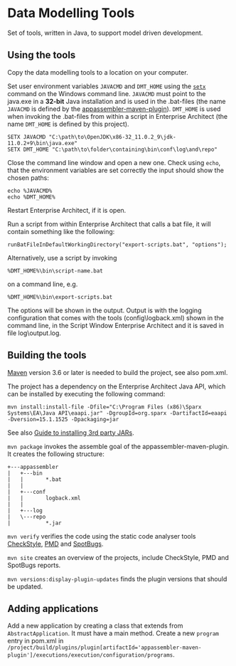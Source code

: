 # Data Modelling Tools

Set of tools, written in Java, to support model driven development.

## Using the tools

Copy the data modelling tools to a location on your computer.

Set user environment variables `JAVACMD` and `DMT_HOME` using the [`setx`](https://docs.microsoft.com/en-us/windows-server/administration/windows-commands/setx "setx | Microsoft Docs") command on the Windows command line. `JAVACMD` must point to the java.exe in a **32-bit** Java installation and is used in the .bat-files (the name `JAVACMD` is defined by the [appassembler-maven-plugin](https://github.com/mojohaus/appassembler)). `DMT_HOME` is used when invoking the .bat-files from within a script in Enterprise Architect (the name `DMT_HOME` is defined by this project).

```
SETX JAVACMD "C:\path\to\OpenJDK\x86-32_11.0.2_9\jdk-11.0.2+9\bin\java.exe"
SETX DMT_HOME "C:\path\to\folder\containing\bin\conf\log\and\repo"
```

Close the command line window and open a new one. Check using `echo`, that the environment variables are set correctly the input should show the chosen paths:

```
echo %JAVACMD% 
echo %DMT_HOME%
```

Restart Enterprise Architect, if it is open.

Run a script from within Enterprise Architect that calls a bat file, it will contain something like the following:

```
runBatFileInDefaultWorkingDirectory("export-scripts.bat", "options");
```

Alternatively, use a script by invoking

```
%DMT_HOME%\bin\script-name.bat
```

on a command line, e.g. 

```
%DMT_HOME%\bin\export-scripts.bat
```

The options will be shown in the output. Output is with the logging configuration that comes with the tools (config\logback.xml) shown in the command line, in the Script Window Enterprise Architect and it is saved in file log\output.log.

## Building the tools

[Maven](http://maven.apache.org/download.cgi) version 3.6 or later is needed to build the project, see also pom.xml.

The project has a dependency on the Enterprise Architect Java API, which can be installed by executing the following command:

```
mvn install:install-file -Dfile="C:\Program Files (x86)\Sparx Systems\EA\Java API\eaapi.jar" -DgroupId=org.sparx -DartifactId=eaapi -Dversion=15.1.1525 -Dpackaging=jar
```
      
See also [Guide to installing 3rd party JARs](https://maven.apache.org/guides/mini/guide-3rd-party-jars-local.html).

`mvn package` invokes the assemble goal of the appassembler-maven-plugin. It creates the following structure:

```
+---appassembler
|   +---bin
|   |       *.bat
|   |       
|   +---conf
|   |       logback.xml
|   |       
|   +---log
|   \---repo
|           *.jar
```

`mvn verify` verifies the code using the static code analyser tools [CheckStyle](https://checkstyle.org/), [PMD](https://pmd.github.io/) and [SpotBugs](https://spotbugs.github.io/).

`mvn site` creates an overview of the projects, include CheckStyle, PMD and SpotBugs reports.

`mvn versions:display-plugin-updates` finds the plugin versions that should be updated.

## Adding applications

Add a new application by creating a class that extends from `AbstractApplication`. It must have a main method. Create a new `program` entry in pom.xml in `/project/build/plugins/plugin[artifactId='appassembler-maven-plugin']/executions/execution/configuration/programs`.